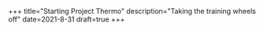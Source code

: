 +++
title="Starting Project Thermo"
description="Taking the training wheels off"
date=2021-8-31
draft=true
+++